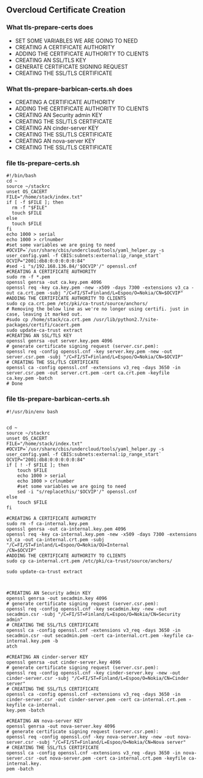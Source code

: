 
## Overcloud Certificate Creation




### What tls-prepare-certs does

* SET SOME VARIABLES WE ARE GOING TO NEED
* CREATING A CERTIFICATE AUTHORITY
* ADDING THE CERTIFICATE AUTHORITY TO CLIENTS
* CREATING AN SSL/TLS KEY
* GENERATE CERTIFICATE SIGNING REQUEST
* CREATING THE SSL/TLS CERTIFICATE

### What tls-prepare-barbican-certs.sh does

* CREATING A CERTIFICATE AUTHORITY
* ADDING THE CERTIFICATE AUTHORITY TO CLIENTS
* CREATING AN Security admin KEY
* CREATING THE SSL/TLS CERTIFICATE
* CREATING AN cinder-server KEY
* CREATING THE SSL/TLS CERTIFICATE
* CREATING AN nova-server KEY
* CREATING THE SSL/TLS CERTIFICATE

### file tls-prepare-certs.sh
```
#!/bin/bash
cd ~
source ~/stackrc
unset OS_CACERT
FILE="/home/stack/index.txt"
if [ -f $FILE ]; then
  rm -f "$FILE"
  touch $FILE
else
  touch $FILE
fi
echo 1000 > serial
echo 1000 > crlnumber
#set some variables we are going to need
#OCVIP=`/usr/share/cbis/undercloud/tools/yaml_helper.py -s user_config.yaml -f CBIS:subnets:external:ip_range_start`
OCVIP="2001:db8:0:0:0:0:0:84"
#sed -i "s/192.168.136.84/'$OCVIP'/" openssl.cnf
#CREATING A CERTIFICATE AUTHORITY
sudo rm -f *.pem
openssl genrsa -out ca.key.pem 4096
openssl req -key ca.key.pem -new -x509 -days 7300 -extensions v3_ca -out ca.crt.pem -subj "/C=FI/ST=Finland/L=Espoo/O=Nokia/CN=$OCVIP"
#ADDING THE CERTIFICATE AUTHORITY TO CLIENTS
sudo cp ca.crt.pem /etc/pki/ca-trust/source/anchors/
# Removing the below line as we're no longer using certifi. just in case, leaving it marked out.
#sudo cp /home/stack/ca.crt.pem /usr/lib/python2.7/site-packages/certifi/cacert.pem
sudo update-ca-trust extract
#CREATING AN SSL/TLS KEY
openssl genrsa -out server.key.pem 4096
# generate certificate signing request (server.csr.pem):
openssl req -config openssl.cnf -key server.key.pem -new -out server.csr.pem -subj "/C=FI/ST=Finland/L=Espoo/O=Nokia/CN=$OCVIP"
# CREATING THE SSL/TLS CERTIFICATE
openssl ca -config openssl.cnf -extensions v3_req -days 3650 -in server.csr.pem -out server.crt.pem -cert ca.crt.pem -keyfile ca.key.pem -batch
# Done
```


### file tls-prepare-barbican-certs.sh
```
#!/usr/bin/env bash


cd ~
source ~/stackrc
unset OS_CACERT
FILE="/home/stack/index.txt"
#OCVIP=`/usr/share/cbis/undercloud/tools/yaml_helper.py -s user_config.yaml -f CBIS:subnets:external:ip_range_start`
OCVIP="2001:db8:0:0:0:0:0:84"
if [ ! -f $FILE ]; then
    touch $FILE
    echo 1000 > serial
    echo 1000 > crlnumber
    #set some variables we are going to need
    sed -i "s/replacethis/'$OCVIP'/" openssl.cnf
else
    touch $FILE
fi

#CREATING A CERTIFICATE AUTHORITY
sudo rm -f ca-internal.key.pem
openssl genrsa -out ca-internal.key.pem 4096
openssl req -key ca-internal.key.pem -new -x509 -days 7300 -extensions v3_ca -out ca-internal.crt.pem -subj "/C=FI/ST=Finland/L=Espoo/O=Nokia/OU=Internal
/CN=$OCVIP"
#ADDING THE CERTIFICATE AUTHORITY TO CLIENTS
sudo cp ca-internal.crt.pem /etc/pki/ca-trust/source/anchors/

sudo update-ca-trust extract



#CREATING AN Security admin KEY
openssl genrsa -out secadmin.key 4096
# generate certificate signing request (server.csr.pem):
openssl req -config openssl.cnf -key secadmin.key -new -out secadmin.csr -subj "/C=FI/ST=Finland/L=Espoo/O=Nokia/CN=Security admin"
# CREATING THE SSL/TLS CERTIFICATE
openssl ca -config openssl.cnf -extensions v3_req -days 3650 -in secadmin.csr -out secadmin.pem -cert ca-internal.crt.pem -keyfile ca-internal.key.pem -b
atch

#CREATING AN cinder-server KEY
openssl genrsa -out cinder-server.key 4096
# generate certificate signing request (server.csr.pem):
openssl req -config openssl.cnf -key cinder-server.key -new -out cinder-server.csr -subj "/C=FI/ST=Finland/L=Espoo/O=Nokia/CN=Cinder server"
# CREATING THE SSL/TLS CERTIFICATE
openssl ca -config openssl.cnf -extensions v3_req -days 3650 -in cinder-server.csr -out cinder-server.pem -cert ca-internal.crt.pem -keyfile ca-internal.
key.pem -batch

#CREATING AN nova-server KEY
openssl genrsa -out nova-server.key 4096
# generate certificate signing request (server.csr.pem):
openssl req -config openssl.cnf -key nova-server.key -new -out nova-server.csr -subj "/C=FI/ST=Finland/L=Espoo/O=Nokia/CN=Nova server"
# CREATING THE SSL/TLS CERTIFICATE
openssl ca -config openssl.cnf -extensions v3_req -days 3650 -in nova-server.csr -out nova-server.pem -cert ca-internal.crt.pem -keyfile ca-internal.key.
pem -batch
```
